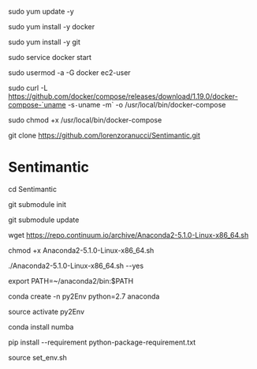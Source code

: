 sudo yum update -y

sudo yum install -y docker

sudo yum install -y git

sudo service docker start

sudo usermod -a -G docker ec2-user

sudo curl -L https://github.com/docker/compose/releases/download/1.19.0/docker-compose-`uname -s`-`uname -m` -o /usr/local/bin/docker-compose

sudo chmod +x /usr/local/bin/docker-compose


git clone https://github.com/lorenzoranucci/Sentimantic.git





# Sentimantic

cd Sentimantic

git submodule init

git submodule update

wget https://repo.continuum.io/archive/Anaconda2-5.1.0-Linux-x86_64.sh

chmod +x Anaconda2-5.1.0-Linux-x86_64.sh

./Anaconda2-5.1.0-Linux-x86_64.sh --yes

export PATH=~/anaconda2/bin:$PATH

conda create -n py2Env python=2.7 anaconda

source activate py2Env

conda install numba

pip install --requirement python-package-requirement.txt

source set_env.sh

